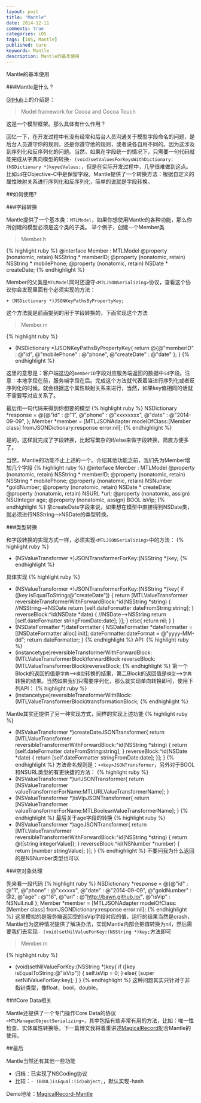 ```yaml
---
layout: post
title: "Mantle"
date: 2014-12-11
comments: true
categories: iOS
tags: [iOS, Mantle]
published: ture
keywords: Mantle
description: Mantle的基本使用
---
```

Mantle的基本使用

###Mantle是什么？

[GitHub](https://github.com/Mantle/Mantle)上的介绍是：
> Model framework for Cocoa and Cocoa Touch

这是一个模型框架。那么具体有什么作用？

回忆一下，在开发过程中有没有经常和后台人员沟通关于模型字段命名的问题，是后台人员遵守你的规则，还是你遵守他的规则，或者说各自用不同的。因为这涉及到序列化和反序列化的问题。当然，如果在字段统一的情况下，只需要一句代码就能完成从字典向模型的转换`- (void)setValuesForKeysWithDictionary:(NSDictionary *)keyedValues;`，但是在实际开发过程中，几乎很难做到这点。比如`id`在Objective-C中是保留字段。Mantle提供了一个转换方法：根据自定义的属性映射关系进行序列化和反序列化，简单的说就是字段转换。

##如何使用?

###字段转换

Mantle提供了一个基本类：`MTLModel`，如果你想使用Mantle的各种功能，那么你所创建的模型必须是这个类的子类。
举个例子，创建一个Member类

>Member.h

{% highlight ruby %}
@interface Member : MTLModel<MTLJSONSerializing>
@property (nonatomic, retain) NSString * memberID;
@property (nonatomic, retain) NSString * mobilePhone;
@property (nonatomic, retain) NSDate * createDate;
{% endhighlight %}

Member的父类是`MTLModel`同时还遵守`<MTLJSONSerializing>`协议，查看这个协议你会发现里面有个必须实现的方法：
```
+ (NSDictionary *)JSONKeyPathsByPropertyKey;
```
这个方法就是前面提到的用于字段转换的，下面实现这个方法

>Member.m

{% highlight ruby %}
+ (NSDictionary *)JSONKeyPathsByPropertyKey{
    return @{@"memberID" : @"id",
             @"mobilePhone" : @"phone",
             @"createDate" : @"date"
             };
}
{% endhighlight %}

这里的意思是：客户端这边的`memberID`字段对应服务端返回的数据中`id`字段。注意：本地字段在前，服务端字段在后。完成这个方法就代表着当进行序列化或者反序列化的时候，就会根据这个属性映射关系来进行，当然，如果key值相同的话就不需要写对应关系了。

最后用一句代码来得到你想要的模型
{% highlight ruby %}
	NSDictionary *response = @{@"id" : @"1",
                          @"phone" : @"xxxxxxxx",
                          @"date" : @"2014-09-09",
                          };
	Member *member = [MTLJSONAdapter modelOfClass:[Member class] fromJSONDictionary:response error:nil];
{% endhighlight %}

是的，这样就完成了字段转换，比起写繁杂的if/else来做字段转换，简直方便多了。

当然，Mantle的功能不止上述的一个。介绍其他功能之前，我们先为Member增加几个字段
{% highlight ruby %}
@interface Member : MTLModel<MTLJSONSerializing>
@property (nonatomic, retain) NSString * memberID;
@property (nonatomic, retain) NSString * mobilePhone;
@property (nonatomic, retain) NSNumber *goldNumber;
@property (nonatomic, retain) NSDate * createDate;
@property (nonatomic, retain) NSURL *url;
@property (nonatomic, assign) NSUInteger age;
@property (nonatomic, assign) BOOL isVip;
{% endhighlight %}
拿createDate字段来说，如果想在模型中直接得到NSDate类，就必须进行NSString-->NSDate的类型转换。

###类型转换

和字段转换的实现方式一样，必须实现`<MTLJSONSerializing>`中的方法：
{% highlight ruby %}
+ (NSValueTransformer *)JSONTransformerForKey:(NSString *)key;
{% endhighlight %}

具体实现
{% highlight ruby %}
+ (NSValueTransformer *)JSONTransformerForKey:(NSString *)key{
    if ([key isEqualToString:@"createDate"]) {
        return [MTLValueTransformer reversibleTransformerWithForwardBlock:^id(NSString *string) {
        	//NSString-->NSDate
            return [self.dateFormatter dateFromString:string];
        } reverseBlock:^id(NSDate *date) {
        	//NSDate-->NSString
             return [self.dateFormatter stringFromDate:date];
        }];
    }
    else{
        return nil;
    }
}
+ (NSDateFormatter *)dateFormatter {
    NSDateFormatter *dateFormatter = [[NSDateFormatter alloc] init];
    dateFormatter.dateFormat = @"yyyy-MM-dd";
    return dateFormatter;
}
{% endhighlight %}
API:
{% highlight ruby %}
+ (instancetype)reversibleTransformerWithForwardBlock:(MTLValueTransformerBlock)forwardBlock reverseBlock:(MTLValueTransformerBlock)reverseBlock;
{% endhighlight %}
第一个Block的返回的值是`字典`-->`模型`转换的结果，第二Block的返回值是`模型`-->`字典`转换的结果。当然如果我们只需要序列化，那么就实现单向转换即可，使用下列API：
{% highlight ruby %}
+ (instancetype)reversibleTransformerWithBlock:(MTLValueTransformerBlock)transformationBlock;
{% endhighlight %}

Mantle其实还提供了另一种实现方式，同样的实现上述功能
{% highlight ruby %}
+ (NSValueTransformer *)createDateJSONTransformer{
return [MTLValueTransformer reversibleTransformerWithForwardBlock:^id(NSString *string) {
            return [self.dateFormatter dateFromString:string];
        } reverseBlock:^id(NSDate *date) {
             return [self.dateFormatter stringFromDate:date];
        }];
}
{% endhighlight %}
方法命名规则是：`+<key>JSONTransformer`，另外对于BOOL和NSURL类型的有更快捷的方法：
{% highlight ruby %}
+ (NSValueTransformer *)urlJSONTransformer{
    return [NSValueTransformer valueTransformerForName:MTLURLValueTransformerName];
}
+ (NSValueTransformer *)isVipJSONTransformer{
    return [NSValueTransformer valueTransformerForName:MTLBooleanValueTransformerName];
}
{% endhighlight %}
最后关于age字段的转换
{% highlight ruby %}
+ (NSValueTransformer *)ageJSONTransformer{
    return [MTLValueTransformer reversibleTransformerWithForwardBlock:^id(NSString *string) {
        return @([string integerValue]);
    } reverseBlock:^id(NSNumber *number) {
        return [number stringValue];
    }];
}
{% endhighlight %}
不要问我为什么返回的是NSNumber类型也可以


###空对象处理

先来看一段代码
{% highlight ruby %}
    NSDictionary *response = @{@"id" : @"1",
                          @"phone" : @"xxxxxx",
                          @"date" : @"2014-09-09",
                          @"goldNumber" : @2,
                          @"age" : @"18",
                          @"url" : @"http://bawn.github.io/",
                          @"isVip" : NSNull.null
                          };
    Member *member = [MTLJSONAdapter modelOfClass:[Member class] fromJSONDictionary:response error:nil];
{% endhighlight %}
这里模拟的是服务端返回空的isVip字段对应的值，运行的结果当然是crash，Mantle也为这种情况提供了解决办法，实现Mantle内部会把值转换为nil，然后需要我们去实现`- (void)setNilValueForKey:(NSString *)key;`方法即可

>Member.m

{% highlight ruby %}
- (void)setNilValueForKey:(NSString *)key{
    if ([key isEqualToString:@"isVip"]) {
        self.isVip = 0;
    }
    else{
        [super setNilValueForKey:key];
    }
}
{% endhighlight %}
这种问题其实只针对于非指针类型，像float，bool，double。


###Core Data相关

Mantle还提供了一个专门操作Core Data的协议`<MTLManagedObjectSerializing>`，其中包括有些非常有用的方法，比如：唯一性检查、实体属性转换等。下一篇博文我将着重讲述[MagicalRecord](https://github.com/magicalpanda/MagicalRecord)配合Mantle的使用。


##最后

Mantle当然还有其他一些功能
* 归档：已实现了NSCoding协议
* 比较：`- (BOOL)isEqual:(id)object;`，默认实现-hash

Demo地址：[MagicalRecord-Mantle](https://github.com/bawn/MagicalRecord-Mantle)
